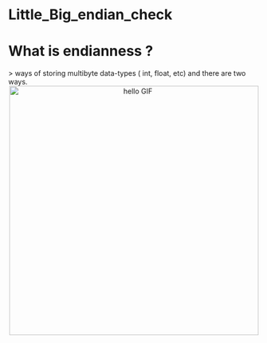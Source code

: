 # Little_Big_endian_check
<h1> What is endianness ?</h1>
> ways of storing multibyte data-types ( int, float, etc) and there are two ways.

<div align="center">
    <img width="500px" alt="hello GIF" src="https://images.squarespace-cdn.com/content/v1/549dcda5e4b0a47d0ae1db1e/1490746414666-EM74IA60AFM16OEH9G22/image-asset.png?format=500w">
</div>

